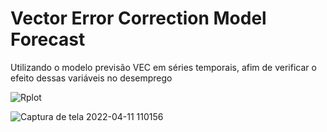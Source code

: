 # Vector Error Correction Model Forecast

Utilizando o modelo previsão VEC em séries temporais, afim de verificar o efeito dessas variáveis no desemprego





![Rplot](https://user-images.githubusercontent.com/101497423/162757492-e3cbb5b5-4232-4aa4-872c-3c289ac2d192.png)


![Captura de tela 2022-04-11 110156](https://user-images.githubusercontent.com/101497423/162758128-bc1be878-979a-45cf-a52f-f5493fcb622b.png)

